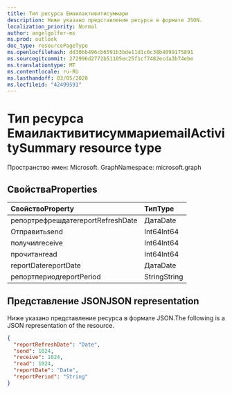 ```yaml
---
title: Тип ресурса Емаилактивитисуммари
description: Ниже указано представление ресурса в формате JSON.
localization_priority: Normal
author: angelgolfer-ms
ms.prod: outlook
doc_type: resourcePageType
ms.openlocfilehash: dd30bb496cb6591b3bde11d1c0c38b4099175891
ms.sourcegitcommit: 272996d2772b51105ec25f1cf7482ecda3b74ebe
ms.translationtype: MT
ms.contentlocale: ru-RU
ms.lasthandoff: 03/05/2020
ms.locfileid: "42499591"
---
```

# <a name="emailactivitysummary-resource-type"></a><span data-ttu-id="831f7-103">Тип ресурса Емаилактивитисуммари</span><span class="sxs-lookup"><span data-stu-id="831f7-103">emailActivitySummary resource type</span></span>

<span data-ttu-id="831f7-104">Пространство имен: Microsoft. Graph</span><span class="sxs-lookup"><span data-stu-id="831f7-104">Namespace: microsoft.graph</span></span>

## <a name="properties"></a><span data-ttu-id="831f7-105">Свойства</span><span class="sxs-lookup"><span data-stu-id="831f7-105">Properties</span></span>

| <span data-ttu-id="831f7-106">Свойство</span><span class="sxs-lookup"><span data-stu-id="831f7-106">Property</span></span>          | <span data-ttu-id="831f7-107">Тип</span><span class="sxs-lookup"><span data-stu-id="831f7-107">Type</span></span>   |
| :---------------- | :----- |
| <span data-ttu-id="831f7-108">репортрефрешдате</span><span class="sxs-lookup"><span data-stu-id="831f7-108">reportRefreshDate</span></span> | <span data-ttu-id="831f7-109">Дата</span><span class="sxs-lookup"><span data-stu-id="831f7-109">Date</span></span>   |
| <span data-ttu-id="831f7-110">Отправить</span><span class="sxs-lookup"><span data-stu-id="831f7-110">send</span></span>              | <span data-ttu-id="831f7-111">Int64</span><span class="sxs-lookup"><span data-stu-id="831f7-111">Int64</span></span>  |
| <span data-ttu-id="831f7-112">получил</span><span class="sxs-lookup"><span data-stu-id="831f7-112">receive</span></span>           | <span data-ttu-id="831f7-113">Int64</span><span class="sxs-lookup"><span data-stu-id="831f7-113">Int64</span></span>  |
| <span data-ttu-id="831f7-114">прочитан</span><span class="sxs-lookup"><span data-stu-id="831f7-114">read</span></span>              | <span data-ttu-id="831f7-115">Int64</span><span class="sxs-lookup"><span data-stu-id="831f7-115">Int64</span></span>  |
| <span data-ttu-id="831f7-116">reportDate</span><span class="sxs-lookup"><span data-stu-id="831f7-116">reportDate</span></span>        | <span data-ttu-id="831f7-117">Дата</span><span class="sxs-lookup"><span data-stu-id="831f7-117">Date</span></span>   |
| <span data-ttu-id="831f7-118">репортпериод</span><span class="sxs-lookup"><span data-stu-id="831f7-118">reportPeriod</span></span>      | <span data-ttu-id="831f7-119">String</span><span class="sxs-lookup"><span data-stu-id="831f7-119">String</span></span> |

## <a name="json-representation"></a><span data-ttu-id="831f7-120">Представление JSON</span><span class="sxs-lookup"><span data-stu-id="831f7-120">JSON representation</span></span>

<span data-ttu-id="831f7-121">Ниже указано представление ресурса в формате JSON.</span><span class="sxs-lookup"><span data-stu-id="831f7-121">The following is a JSON representation of the resource.</span></span>

<!-- {
  "blockType": "resource",
  "@odata.type": "microsoft.graph.emailActivitySummary"
} -->

```json
{
  "reportRefreshDate": "Date", 
  "send": 1024, 
  "receive": 1024, 
  "read": 1024, 
  "reportDate": "Date", 
  "reportPeriod": "String"
}
```
